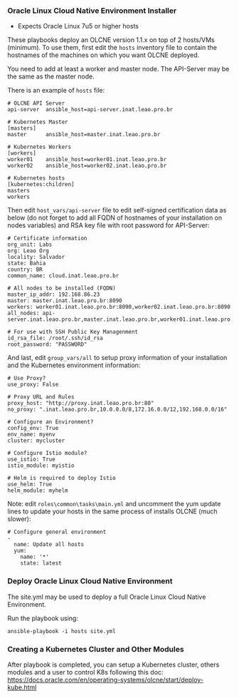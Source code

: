 ### Oracle Linux Cloud Native Environment Installer

- Expects Oracle Linux 7u5 or higher hosts

These playbooks deploy an OLCNE version 1.1.x on top of 2 hosts/VMs (minimum).
To use them, first edit the `hosts` inventory file to contain the hostnames of the machines on which you want OLCNE deployed.

You need to add at least a worker and master node. The API-Server may be the same as the master node.

There is an example of `hosts` file:

    # OLCNE API Server
    api-server  ansible_host=api-server.inat.leao.pro.br

    # Kubernetes Master
    [masters]
    master      ansible_host=master.inat.leao.pro.br

    # Kubernetes Workers
    [workers]
    worker01    ansible_host=worker01.inat.leao.pro.br
    worker02    ansible_host=worker02.inat.leao.pro.br

    # Kubernetes hosts
    [kubernetes:children]
    masters
    workers

Then edit `host_vars/api-server` file to edit self-signed certification data as below (do not forget to add all FQDN of hostnames of your installation on nodes variables) and RSA key file with root password for API-Server:

    # Certificate information
    org_unit: Labs
    org: Leao Org
    locality: Salvador
    state: Bahia
    country: BR
    common_name: cloud.inat.leao.pro.br

    # All nodes to be installed (FQDN)
    master_ip_addr: 192.168.86.23
    master: master.inat.leao.pro.br:8090
    workers: worker01.inat.leao.pro.br:8090,worker02.inat.leao.pro.br:8090
    all_nodes: api-server.inat.leao.pro.br,master.inat.leao.pro.br,worker01.inat.leao.pro.br,worker02.inat.leao.pro.br

    # For use with SSH Public Key Managenment
    id_rsa_file: /root/.ssh/id_rsa
    root_password: "PASSWORD"

And last, edit `group_vars/all` to setup proxy information of your installation and the Kubernetes environment information:

    # Use Proxy?
    use_proxy: False

    # Proxy URL and Rules
    proxy_host: "http://proxy.inat.leao.pro.br:80"
    no_proxy: ".inat.leao.pro.br,10.0.0.0/8,172.16.0.0/12,192.168.0.0/16"

    # Configure an Environment?
    config_env: True
    env_name: myenv
    cluster: mycluster

    # Configure Istio module?
    use_istio: True
    istio_module: myistio

    # Helm is required to deploy Istio
    use_helm: True 
    helm_module: myhelm

Note: edit `roles\common\tasks\main.yml` and uncomment the yum update lines to update your hosts in the same process of installs OLCNE (much slower):

    # Configure general environment
    -
      name: Update all hosts
      yum:
        name: '*'
        state: latest

 ### Deploy Oracle Linux Cloud Native Environment

 The site.yml may be used to deploy a full Oracle Linux Cloud Native Environment.

 Run the playbook using:

    ansible-playbook -i hosts site.yml

 ### Creating a Kubernetes Cluster and Other Modules

 After playbook is completed, you can setup a Kubernetes cluster, others modules and a user to control K8s following this doc: https://docs.oracle.com/en/operating-systems/olcne/start/deploy-kube.html
